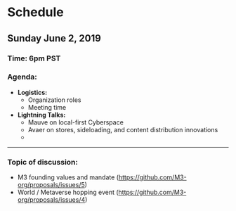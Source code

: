 # Schedule

## Sunday June 2, 2019
### **Time:** 6pm PST

### **Agenda:** 
 - **Logistics:**
   - Organization roles
   - Meeting time
 - **Lightning Talks:**
   - Mauve on local-first Cyberspace
   - Avaer on stores, sideloading, and content distribution innovations
   -  

------------------------------------------

### **Topic of discussion:**

- M3 founding values and mandate (https://github.com/M3-org/proposals/issues/5)
- World / Metaverse hopping event (https://github.com/M3-org/proposals/issues/4)
